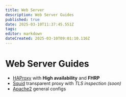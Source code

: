 ```yaml
---
title: Web Server
description: Web Server Guides
published: true
date: 2025-03-10T11:37:45.551Z
tags: 
editor: markdown
dateCreated: 2025-03-10T09:01:10.116Z
---
```


# Web Server Guides

- [HAProxy](/web-server/haproxy) with **High availability** and **FHRP**
- [Squid](/web-server/transparent-proxy) transparent proxy with *TLS inspection (soon)*
- [Apache2](/web-server/apache2) general configs